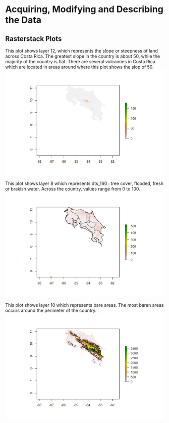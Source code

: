 # Acquiring, Modifying and Describing the Data

## Rasterstack Plots

This plot shows layer 12, which represents the slope or steepness of land across Costa Rica. The greatest slope in the country is about 50, while the majority of the country is flat. There are several volcanoes in Costa Rica which are located in areas around where this plot shows the slop of 50.  
![](plot_12.png)

This plot shows layer 8 which represents dts_160 : tree cover, flooded, fresh or brakish water. Across the country, values range from 0 to 100.
![](plot_8.png)

This plot shows layer 10 which represents bare areas. The most baren areas occurs around the perimeter of the country.  
![](plot_10.png)


